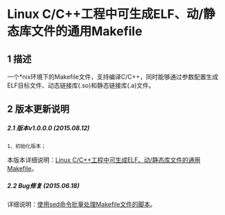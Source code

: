 Linux C/C++工程中可生成ELF、动/静态库文件的通用Makefile
======================================================


## 1 描述
一个*nix环境下的Makefile文件，支持编译C/C++，同时能够通过参数配置生成ELF目标文件、动态链接库(.so)和静态链接库(.a)文件。

## 2 版本更新说明
##### 2.1 版本v1.0.0.0 (2015.08.12)
    1、初始化版本；

本版本详细说明：[Linux C/C++工程中可生成ELF、动/静态库文件的通用Makefile](https://typecodes.com/cseries/cppgeneralmakefile.html 'Linux C/C++工程中可生成ELF、动/静态库文件的通用Makefile')。

##### 2.2 Bug修复 (2015.06.18)

详细说明：[使用sed命令批量处理Makefile文件的脚本](https://typecodes.com/linux/handlemakefilebysed.html '使用sed命令批量处理Makefile文件的脚本')。





